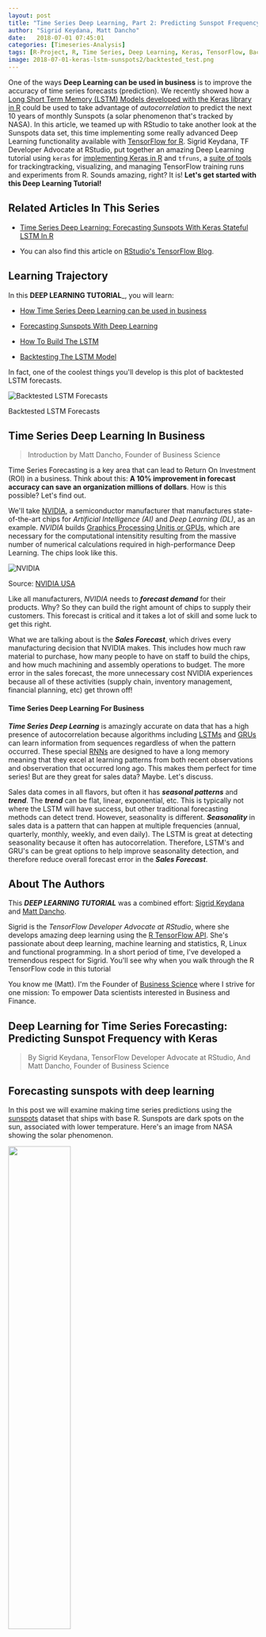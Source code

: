 ```yaml
---
layout: post
title: "Time Series Deep Learning, Part 2: Predicting Sunspot Frequency with Keras LSTM In R"
author: "Sigrid Keydana, Matt Dancho"
date:   2018-07-01 07:45:01
categories: [Timeseries-Analysis]
tags: [R-Project, R, Time Series, Deep Learning, Keras, TensorFlow, Backtesting, tidyverse, tibbletime, timetk, keras, rsample, recipes, yardstick]
image: 2018-07-01-keras-lstm-sunspots2/backtested_test.png
---
```




One of the ways __Deep Learning can be used in business__ is to improve the accuracy of time series forecasts (prediction). We recently showed how a [Long Short Term Memory (LSTM) Models developed with the Keras library in R](http://www.business-science.io/timeseries-analysis/2018/04/18/keras-lstm-sunspots-time-series-prediction.html) could be used to take advantage of _autocorrelation_ to predict the next 10 years of monthly Sunspots (a solar phenomenon that's tracked by NASA). In this article, we teamed up with RStudio to take another look at the Sunspots data set, this time implementing some really advanced Deep Learning functionality available with [TensorFlow for R](https://tensorflow.rstudio.com). Sigrid Keydana, TF Developer Advocate at RStudio, put together an amazing Deep Learning tutorial using `keras` for [implementing Keras in R](https://tensorflow.rstudio.com/keras/) and `tfruns`, a [suite of tools](https://tensorflow.rstudio.com/blog/tfruns.html) for trackingtracking, visualizing, and managing TensorFlow training runs and experiments from R. Sounds amazing, right? It is! __Let's get started with this Deep Learning Tutorial!__


## Related Articles In This Series

- [Time Series Deep Learning: Forecasting Sunspots With Keras Stateful LSTM In R](http://www.business-science.io/timeseries-analysis/2018/04/18/keras-lstm-sunspots-time-series-prediction.html)

- You can also find this article on [RStudio's TensorFlow Blog](https://tensorflow.rstudio.com/blog/sunspots-lstm.html).


## Learning Trajectory

In this __DEEP LEARNING TUTORIAL___, you will learn:

* [How Time Series Deep Learning can be used in business](#dl-in-business)

* [Forecasting Sunspots With Deep Learning](#dl-sunspots)

* [How To Build The LSTM](#lstm)

* [Backtesting The LSTM Model](#backtesting)

In fact, one of the coolest things you'll develop is this plot of backtested LSTM forecasts.

![Backtested LSTM Forecasts](/assets/2018-07-01-keras-lstm-sunspots2/backtested_test.png)


<p class="text-center date">Backtested LSTM Forecasts</p>

## Time Series Deep Learning In Business <a class="anchor" id="dl-in-business"></a> 

> Introduction by Matt Dancho, Founder of Business Science

Time Series Forecasting is a key area that can lead to Return On Investment (ROI) in a business. Think about this: __A 10% improvement in forecast accuracy can save an organization millions of dollars__. How is this possible? Let's find out.  

We'll take [NVIDIA](http://www.nvidia.com/page/home.html), a semiconductor manufacturer that manufactures state-of-the-art chips for _Artificial Intelligence (AI)_ and _Deep Learning (DL)_, as an example. _NVIDIA_ builds [Graphics Processing Unitis or GPUs](https://en.wikipedia.org/wiki/Graphics_processing_unit), which are necessary for the computational intensitity resulting from the massive number of numerical calculations required in high-performance Deep Learning. The chips look like this.

![NVIDIA](/assets/2018-07-01-keras-lstm-sunspots2/nvidia.png)

<p class="text-center date">Source: <a href="http://www.nvidia.com/page/home.html">NVIDIA USA</a></p>

Like all manufacturers, _NVIDIA_ needs to ___forecast demand___ for their products. Why? So they can build the right amount of chips to supply their customers. This forecast is critical and it takes a lot of skill and some luck to get this right. 

What we are talking about is the ___Sales Forecast___, which drives every manufacturing decision that NVIDIA makes. This includes how much raw material to purchase, how many people to have on staff to build the chips, and how much machining and assembly operations to budget. The more error in the sales forecast, the more unnecessary cost NVIDIA experiences because all of these activities (supply chain, inventory management, financial planning, etc) get thrown off!

#### Time Series Deep Learning For Business

___Time Series Deep Learning___ is amazingly accurate on data that has a high presence of autocorrelation because algorithms including [LSTMs](https://en.wikipedia.org/wiki/Long_short-term_memory) and [GRUs](https://en.wikipedia.org/wiki/Gated_recurrent_unit) can learn information from sequences regardless of when the pattern occurred. These special [RNNs](https://en.wikipedia.org/wiki/Recurrent_neural_network) are designed to have a long memory meaning that they excel at learning patterns from both recent observations and observeration that occurred long ago. This makes them perfect for time series! But are they great for sales data? Maybe. Let's discuss.

Sales data comes in all flavors, but often it has ___seasonal patterns___ and ___trend___. The ___trend___ can be flat, linear, exponential, etc. This is typically not where the LSTM will have success, but other traditional forecasting methods can detect trend. However, seasonality is different. ___Seasonality___ in sales data is a pattern that can happen at multiple frequencies (annual, quarterly, monthly, weekly, and even daily). The LSTM is great at detecting seasonality because it often has autocorrelation. Therefore, LSTM's and GRU's can be great options to help improve seasonality detection, and therefore reduce overall forecast error in the ___Sales Forecast___.  



## About The Authors

This ___DEEP LEARNING TUTORIAL___ was a combined effort: [Sigrid Keydana](https://www.linkedin.com/in/sigrid-keydana-9a16b410/) and [Matt Dancho](https://www.linkedin.com/in/mattdancho/). 

Sigrid is the _TensorFlow Developer Advocate at RStudio_, where she develops amazing deep learning using the [R TensorFlow API](https://tensorflow.rstudio.com/). She's passionate about deep learning, machine learning and statistics, R, Linux and functional programming. In a short period of time, I've developed a tremendous respect for Sigrid. You'll see why when you walk through the R TensorFlow code in this tutorial

You know me (Matt). I'm the Founder of [Business Science](http://www.business-science.io/) where I strive for one mission: To empower Data scientists interested in Business and Finance. 


## Deep Learning for Time Series Forecasting: Predicting Sunspot Frequency with Keras

> By Sigrid Keydana, TensorFlow Developer Advocate at RStudio,
> And Matt Dancho, Founder of Business Science


## Forecasting sunspots with deep learning <a class="anchor" id="dl-sunspots"></a>

In this post we will examine making time series predictions using the [sunspots](https://stat.ethz.ch/R-manual/R-devel/library/datasets/html/sunspot.month.html) dataset that ships with base R. Sunspots are dark spots on the sun, associated with lower temperature. Here's an image from NASA showing the solar phenomenon.

<img src="/assets/2018-04-18-keras-lstm-sunspots/sunspot_nasa.jpg" style="width: 50%; height: 50%"/>

<p class="text-center date">Source: <a href="https://www.nasa.gov/content/goddard/largest-sunspot-of-solar-cycle">NASA</a></p>



We're using the monthly version of the dataset, `sunspots.month` (there is a yearly version, too).
It contains 265 years worth of data (from 1749 through 2013) on the number of sunspots per month. 

![Sunspots Full](/assets/2018-07-01-keras-lstm-sunspots2/sunspots_full.png)


Forecasting this dataset is challenging because of high short term variability as well as long-term irregularities evident in the cycles. For example, maximum amplitudes reached by the low frequency cycle differ a lot, as does the number of high frequency cycle steps needed to reach that maximum low frequency cycle height.

Our post will focus on two dominant aspects: how to apply deep learning to time series forecasting, and how to properly apply cross validation in this domain. 
For the latter, we will use the [rsample](https://cran.r-project.org/package=rsample) package that allows to do resampling on time series data.
As to the former, our goal is not to reach utmost performance but to show the general course of action when using recurrent neural networks to model this kind of data.


## Recurrent neural networks

When our data has a sequential structure, it is recurrent neural networks (RNNs) we use to model it.

As of today, among RNNs, the best established architectures are the GRU (Gated Recurrent Unit) and the LSTM (Long Short Term Memory). For today, let's not zoom in on what makes them special, but on what they have in common with the most stripped-down RNN: the basic recurrence structure.

In contrast to the prototype of a neural network, often called Multilayer Perceptron (MLP), the RNN has a state that is carried on over time. This is nicely seen in this diagram from [Goodfellow et al.](http://www.deeplearningbook.org), a.k.a. the "bible of deep learning":

![Source: http://www.deeplearningbook.org](/assets/2018-07-01-keras-lstm-sunspots2/rnn.png)


At each time, the state is a combination of the current input and the previous hidden state. This is reminiscent of autoregressive models, but with neural networks, there has to be some point where we halt the dependence.

That's because in order to determine the weights, we keep calculating how our loss changes as the input changes.
Now if the input we have to consider, at an arbitrary timestep, ranges back indefinitely - then we will not be able to calculate all those gradients.
In practice, then, our hidden state will, at every iteration, be carried forward through a fixed number of steps.

We'll come back to that as soon as we've loaded and pre-processed the data.


## Setup, pre-processing, and exploration

### Libraries

Here, first, are the libraries needed for this tutorial. 


{% highlight r %}
# Core Tidyverse
library(tidyverse)
library(glue)
library(forcats)

# Time Series
library(timetk)
library(tidyquant)
library(tibbletime)

# Visualization
library(cowplot)

# Preprocessing
library(recipes)

# Sampling / Accuracy
library(rsample)
library(yardstick) 

# Modeling
library(keras)
library(tfruns)
{% endhighlight %}


If you have not previously run Keras in R, you will need to install Keras using the `install_keras()` function.


{% highlight r %}
# Install Keras if you have not installed before
install_keras()
{% endhighlight %}


### Data 

`sunspot.month` is a `ts` class (not tidy), so we'll convert to a tidy data set using the `tk_tbl()` function from `timetk`. We use this instead of `as.tibble()` from `tibble` to automatically preserve the time series index as a `zoo` `yearmon` index. Last, we'll convert the `zoo` index to date using `lubridate::as_date()` (loaded with `tidyquant`) and then change to a `tbl_time` object to make time series operations easier.


{% highlight r %}
sun_spots <- datasets::sunspot.month %>%
    tk_tbl() %>%
    mutate(index = as_date(index)) %>%
    as_tbl_time(index = index)

sun_spots
{% endhighlight %}

```
# A time tibble: 3,177 x 2
# Index: index
   index      value
   <date>     <dbl>
 1 1749-01-01  58  
 2 1749-02-01  62.6
 3 1749-03-01  70  
 4 1749-04-01  55.7
 5 1749-05-01  85  
 6 1749-06-01  83.5
 7 1749-07-01  94.8
 8 1749-08-01  66.3
 9 1749-09-01  75.9
10 1749-10-01  75.5
# ... with 3,167 more rows
```


### Exploratory data analysis

The time series is long (265 years!). We can visualize the time series both in full, and zoomed in on the first 10 years to get a feel for the series. 

#### Visualizing sunspot data with cowplot

We'll make two `ggplot`s and combine them using `cowplot::plot_grid()`. Note that for the zoomed in plot, we make use of `tibbletime::time_filter()`, which is an easy way to perform time-based filtering. 


{% highlight r %}
p1 <- sun_spots %>%
    ggplot(aes(index, value)) +
    geom_point(color = palette_light()[[1]], alpha = 0.5) +
    theme_tq() +
    labs(
        title = "From 1749 to 2013 (Full Data Set)"
    )

p2 <- sun_spots %>%
    filter_time("start" ~ "1800") %>%
    ggplot(aes(index, value)) +
    geom_line(color = palette_light()[[1]], alpha = 0.5) +
    geom_point(color = palette_light()[[1]]) +
    geom_smooth(method = "loess", span = 0.2, se = FALSE) +
    theme_tq() +
    labs(
        title = "1749 to 1759 (Zoomed In To Show Changes over the Year)",
        caption = "datasets::sunspot.month"
    )

p_title <- ggdraw() + 
    draw_label("Sunspots", size = 18, fontface = "bold", colour = palette_light()[[1]])

plot_grid(p_title, p1, p2, ncol = 1, rel_heights = c(0.1, 1, 1))
{% endhighlight %}


![](/assets/2018-07-01-keras-lstm-sunspots2/cowplot.png)


### Backtesting: time series cross validation

When doing cross validation on sequential data, the time dependencies on preceding samples must be preserved. We can create a cross validation sampling plan by offsetting the window used to select sequential sub-samples. In essence, we're creatively dealing with the fact that there's no future test data available by creating multiple synthetic "futures" -  a process often, esp. in finance, called "backtesting".

As mentioned in the introduction, the [rsample](https://cran.r-project.org/package=rsample) package includes facitlities for backtesting on time series. The vignette, ["Time Series Analysis Example"](https://topepo.github.io/rsample/articles/Applications/Time_Series.html), describes a procedure that uses the `rolling_origin()` function to create samples designed for time series cross validation. We'll use this approach.

#### Developing a backtesting strategy

The sampling plan we create uses 50 years (`initial` = 12 x 50 samples) for the training set and ten years (`assess` = 12 x 10) for the testing (validation) set. We select a `skip` span of about twenty years (`skip` = 12 x 20 - 1) to approximately evenly distribute the samples into 6 sets that span the entire 265 years of sunspots history. Last, we select `cumulative = FALSE` to allow the origin to shift which ensures that models on more recent data are not given an unfair advantage (more observations) over those operating on less recent data. The tibble return contains the `rolling_origin_resamples`.


{% highlight r %}
periods_train <- 12 * 100
periods_test  <- 12 * 50
skip_span     <- 12 * 22 - 1

rolling_origin_resamples <- rolling_origin(
  sun_spots,
  initial    = periods_train,
  assess     = periods_test,
  cumulative = FALSE,
  skip       = skip_span
)

rolling_origin_resamples
{% endhighlight %}

```
# Rolling origin forecast resampling 
# A tibble: 6 x 2
  splits       id    
  <list>       <chr> 
1 <S3: rsplit> Slice1
2 <S3: rsplit> Slice2
3 <S3: rsplit> Slice3
4 <S3: rsplit> Slice4
5 <S3: rsplit> Slice5
6 <S3: rsplit> Slice6
```

#### Visualizing the backtesting strategy

We can visualize the resamples with two custom functions. The first, `plot_split()`, plots one of the resampling splits using `ggplot2`. Note that an `expand_y_axis` argument is added to expand the date range to the full `sun_spots` dataset date range. This will become useful when we visualize all plots together. 


{% highlight r %}
# Plotting function for a single split
plot_split <- function(split, expand_y_axis = TRUE, alpha = 1, size = 1, base_size = 14) {
    
    # Manipulate data
    train_tbl <- training(split) %>%
        add_column(key = "training") 
    
    test_tbl  <- testing(split) %>%
        add_column(key = "testing") 
    
    data_manipulated <- bind_rows(train_tbl, test_tbl) %>%
        as_tbl_time(index = index) %>%
        mutate(key = fct_relevel(key, "training", "testing"))
        
    # Collect attributes
    train_time_summary <- train_tbl %>%
        tk_index() %>%
        tk_get_timeseries_summary()
    
    test_time_summary <- test_tbl %>%
        tk_index() %>%
        tk_get_timeseries_summary()
    
    # Visualize
    g <- data_manipulated %>%
        ggplot(aes(x = index, y = value, color = key)) +
        geom_line(size = size, alpha = alpha) +
        theme_tq(base_size = base_size) +
        scale_color_tq() +
        labs(
            title    = glue("Split: {split$id}"),
            subtitle = glue("{train_time_summary$start} to {test_time_summary$end}"),
            y = "", x = ""
        ) +
        theme(legend.position = "none") 
    
    if (expand_y_axis) {
        
        sun_spots_time_summary <- sun_spots %>% 
            tk_index() %>% 
            tk_get_timeseries_summary()
        
        g <- g +
            scale_x_date(limits = c(sun_spots_time_summary$start, 
                                    sun_spots_time_summary$end))
    }
    
    return(g)
}
{% endhighlight %}

The `plot_split()` function takes one split (in this case Slice01), and returns a visual of the sampling strategy. We expand the axis to the range for the full dataset using `expand_y_axis = TRUE`. 


{% highlight r %}
rolling_origin_resamples$splits[[1]] %>%
    plot_split(expand_y_axis = TRUE) +
    theme(legend.position = "bottom")
{% endhighlight %}

![](/assets/2018-07-01-keras-lstm-sunspots2/slice1.png)


The second function, `plot_sampling_plan()`, scales the `plot_split()` function to all of the samples using `purrr` and `cowplot`.


{% highlight r %}
# Plotting function that scales to all splits 
plot_sampling_plan <- function(sampling_tbl, expand_y_axis = TRUE, 
                               ncol = 3, alpha = 1, size = 1, base_size = 14, 
                               title = "Sampling Plan") {
    
    # Map plot_split() to sampling_tbl
    sampling_tbl_with_plots <- sampling_tbl %>%
        mutate(gg_plots = map(splits, plot_split, 
                              expand_y_axis = expand_y_axis,
                              alpha = alpha, base_size = base_size))
    
    # Make plots with cowplot
    plot_list <- sampling_tbl_with_plots$gg_plots 
    
    p_temp <- plot_list[[1]] + theme(legend.position = "bottom")
    legend <- get_legend(p_temp)
    
    p_body  <- plot_grid(plotlist = plot_list, ncol = ncol)
    
    p_title <- ggdraw() + 
        draw_label(title, size = 14, fontface = "bold", colour = palette_light()[[1]])
    
    g <- plot_grid(p_title, p_body, legend, ncol = 1, rel_heights = c(0.05, 1, 0.05))
    
    return(g)
    
}
{% endhighlight %}


We can now visualize the entire backtesting strategy with `plot_sampling_plan()`. We can see how the sampling plan shifts the sampling window with each progressive slice of the train/test splits. 


{% highlight r %}
rolling_origin_resamples %>%
    plot_sampling_plan(expand_y_axis = T, ncol = 3, alpha = 1, size = 1, base_size = 10, 
                       title = "Backtesting Strategy: Rolling Origin Sampling Plan")
{% endhighlight %}

![](/assets/2018-07-01-keras-lstm-sunspots2/all_splits.png)

And, we can set `expand_y_axis = FALSE` to zoom in on the samples. 


{% highlight r %}
rolling_origin_resamples %>%
    plot_sampling_plan(expand_y_axis = F, ncol = 3, alpha = 1, size = 1, base_size = 10, 
                       title = "Backtesting Strategy: Zoomed In")
{% endhighlight %}

![](/assets/2018-07-01-keras-lstm-sunspots2/all_splits_zoomed.png)

We'll use this backtesting strategy (6 samples from one time series each with 50/10 split in years and a ~20 year offset) when testing the veracity of the LSTM model on the sunspots dataset. 


## The LSTM model <a class="anchor" id="lstm"></a>

To begin, we'll develop an LSTM model on a single sample from the backtesting strategy, namely, the most recent slice. We'll then apply the model to all samples to investigate modeling performance. 


{% highlight r %}
example_split    <- rolling_origin_resamples$splits[[6]]
example_split_id <- rolling_origin_resamples$id[[6]]
{% endhighlight %}

We can reuse the `plot_split()` function to visualize the split. Set `expand_y_axis = FALSE` to zoom in on the subsample. 


{% highlight r %}
plot_split(example_split, expand_y_axis = FALSE, size = 0.5) +
    theme(legend.position = "bottom") +
    ggtitle(glue("Split: {example_split_id}"))
{% endhighlight %}

![](/assets/2018-07-01-keras-lstm-sunspots2/slice6.png)

### Data setup

To aid hyperparameter tuning, besides the training set we also need a validation set.
For example, we will use a callback, `callback_early_stopping`, that stops training when no significant performance is seen on the validation set (what's considered significant is up to you).

We will dedicate 2 thirds of the analysis set to training, and 1 third to validation.


{% highlight r %}
df_trn <- analysis(example_split)[1:800, , drop = FALSE]
df_val <- analysis(example_split)[801:1200, , drop = FALSE]
df_tst <- assessment(example_split)
{% endhighlight %}


First, let's combine the training and testing data sets into a single data set with a column `key` that specifies where they came from (either "training" or "testing)". Note that the `tbl_time` object will need to have the index respecified during the `bind_rows()` step, but [this issue](https://github.com/tidyverse/dplyr/issues/3259) should be corrected in `dplyr` soon. 


{% highlight r %}
df <- bind_rows(
  df_trn %>% add_column(key = "training"),
  df_val %>% add_column(key = "validation"),
  df_tst %>% add_column(key = "testing")
) %>%
  as_tbl_time(index = index)

df
{% endhighlight %}

```
# A time tibble: 1,800 x 3
# Index: index
   index      value key     
   <date>     <dbl> <chr>   
 1 1849-06-01  81.1 training
 2 1849-07-01  78   training
 3 1849-08-01  67.7 training
 4 1849-09-01  93.7 training
 5 1849-10-01  71.5 training
 6 1849-11-01  99   training
 7 1849-12-01  97   training
 8 1850-01-01  78   training
 9 1850-02-01  89.4 training
10 1850-03-01  82.6 training
# ... with 1,790 more rows
```

### Preprocessing with recipes

The LSTM algorithm will usually work better if the input data has been centered and scaled. We can conveniently accomplish this using the `recipes` package. In addition to `step_center` and `step_scale`, we're using `step_sqrt` to reduce variance and remov outliers. The actual transformations are executed when we `bake` the data according to the recipe: 


{% highlight r %}
rec_obj <- recipe(value ~ ., df) %>%
    step_sqrt(value) %>%
    step_center(value) %>%
    step_scale(value) %>%
    prep()

df_processed_tbl <- bake(rec_obj, df)

df_processed_tbl
{% endhighlight %}

```
# A tibble: 1,800 x 3
   index      value key     
   <date>     <dbl> <fct>   
 1 1849-06-01 0.714 training
 2 1849-07-01 0.660 training
 3 1849-08-01 0.473 training
 4 1849-09-01 0.922 training
 5 1849-10-01 0.544 training
 6 1849-11-01 1.01  training
 7 1849-12-01 0.974 training
 8 1850-01-01 0.660 training
 9 1850-02-01 0.852 training
10 1850-03-01 0.739 training
# ... with 1,790 more rows
```

Next, let's capture the original center and scale so we can invert the steps after modeling. The square root step can then simply be undone by squaring the back-transformed data. 


{% highlight r %}
center_history <- rec_obj$steps[[2]]$means["value"]
scale_history  <- rec_obj$steps[[3]]$sds["value"]

c("center" = center_history, "scale" = scale_history)
{% endhighlight %}

```
center.value  scale.value 
    6.694468     3.238935 
```

### Reshaping the data

Keras LSTM expects the input as well as the target data to be in a specific shape.
The input has to be a 3-d array of size `num_samples, num_timesteps, num_features`.

Here, `num_samples` is the number of observations in the set. This will get fed to the model in portions of `batch_size`. The second dimension, `num_timesteps`, is the length of the hidden state we were talking about above. Finally, the third dimension is the number of predictors we're using. For univariate time series, this is 1.

How long should we choose the hidden state to be? This generally depends on the dataset and our goal.
If we did one-step-ahead forecasts - thus, forecasting the following month only - our main concern would be choosing a state length that allows to learn any patterns present in the data. 

Now say we wanted to forecast 12 months instead, as does [SILSO](http://sidc.be/silso/home), the _World Data Center for the production, preservation and dissemination of the international sunspot number_.
The way we can do this, with Keras, is by wiring the LSTM hidden states to sets of consecutive outputs of the same length. Thus, if we want to produce predictions for 12 months, our LSTM should have a hidden state length of 12.

These 12 time steps will then get wired to 12 linear predictor units using a `time_distributed()` wrapper.
That wrapper's task is to apply the same calculation (i.e., the same weight matrix) to every state input it receives.

Now, what's the target array's format supposed to be? As we're forecasting several timesteps here, the target data again needs to be 3-dimensional. Dimension 1 again is the batch dimension, dimension 2 again corresponds to the number of timesteps (the forecasted ones), and dimension 3 is the size of the wrapped layer.
In our case, the wrapped layer is a `layer_dense()` of a single unit, as we want exactly one prediction per point in time.

So, let's reshape the data. The main action here is creating the sliding windows of 12 steps of input, followed by 12 steps of output each. This is easiest to understand with a shorter and simpler example. Say our input were the numbers from 1 to 10, and our chosen sequence length (state size) were 4. Tthis is how we would want our training input to look:

```
1,2,3,4
2,3,4,5
3,4,5,6
```

And our target data, correspondingly:

```
5,6,7,8
6,7,8,9
7,8,9,10
```

We'll define a short function that does this reshaping on a given dataset.
Then finally, we add the third axis that is formally needed (even though that axis is of size 1 in our case).



{% highlight r %}
# these variables are being defined just because of the order in which
# we present things in this post (first the data, then the model)
# they will be superseded by FLAGS$n_timesteps, FLAGS$batch_size and n_predictions
# in the following snippet
n_timesteps <- 12
n_predictions <- n_timesteps
batch_size <- 10

# functions used
build_matrix <- function(tseries, overall_timesteps) {
  t(sapply(1:(length(tseries) - overall_timesteps + 1), function(x) 
    tseries[x:(x + overall_timesteps - 1)]))
}

reshape_X_3d <- function(X) {
  dim(X) <- c(dim(X)[1], dim(X)[2], 1)
  X
}

# extract values from data frame
train_vals <- df_processed_tbl %>%
  filter(key == "training") %>%
  select(value) %>%
  pull()
valid_vals <- df_processed_tbl %>%
  filter(key == "validation") %>%
  select(value) %>%
  pull()
test_vals <- df_processed_tbl %>%
  filter(key == "testing") %>%
  select(value) %>%
  pull()


# build the windowed matrices
train_matrix <-
  build_matrix(train_vals, n_timesteps + n_predictions)
valid_matrix <-
  build_matrix(valid_vals, n_timesteps + n_predictions)
test_matrix <- build_matrix(test_vals, n_timesteps + n_predictions)

# separate matrices into training and testing parts
# also, discard last batch if there are fewer than batch_size samples
# (a purely technical requirement)
X_train <- train_matrix[, 1:n_timesteps]
y_train <- train_matrix[, (n_timesteps + 1):(n_timesteps * 2)]
X_train <- X_train[1:(nrow(X_train) %/% batch_size * batch_size), ]
y_train <- y_train[1:(nrow(y_train) %/% batch_size * batch_size), ]

X_valid <- valid_matrix[, 1:n_timesteps]
y_valid <- valid_matrix[, (n_timesteps + 1):(n_timesteps * 2)]
X_valid <- X_valid[1:(nrow(X_valid) %/% batch_size * batch_size), ]
y_valid <- y_valid[1:(nrow(y_valid) %/% batch_size * batch_size), ]

X_test <- test_matrix[, 1:n_timesteps]
y_test <- test_matrix[, (n_timesteps + 1):(n_timesteps * 2)]
X_test <- X_test[1:(nrow(X_test) %/% batch_size * batch_size), ]
y_test <- y_test[1:(nrow(y_test) %/% batch_size * batch_size), ]
# add on the required third axis
X_train <- reshape_X_3d(X_train)
X_valid <- reshape_X_3d(X_valid)
X_test <- reshape_X_3d(X_test)

y_train <- reshape_X_3d(y_train)
y_valid <- reshape_X_3d(y_valid)
y_test <- reshape_X_3d(y_test)
{% endhighlight %}


### Building the LSTM model

Now that we have our data in the required form, let's finally build the model. 
As always in deep learning, an important, and often time-consuming, part of the job is tuning hyperparameters. To keep this post self-contained, and considering this is primarily a tutorial on how to use LSTM in R, let's assume the following settings were found after extensive experimentation (in reality experimentation _did_ take place, but not to a degree that performance couldn't possibly be improved).

Instead of hard coding the hyperparameters, we'll use [tfruns](https://tensorflow.rstudio.com/tools/tfruns/articles/tuning.html) to set up an environment where we could easily perform grid search.

We'll quickly comment on what these parameters do but mainly leave those topics to further posts.



{% highlight r %}
FLAGS <- flags(
  # There is a so-called "stateful LSTM" in Keras. While LSTM is stateful per se,
  # this adds a further tweak where the hidden states get initialized with values 
  # from the item at same position in the previous batch.
  # This is helpful just under specific circumstances, or if you want to create an
  # "infinite stream" of states, in which case you'd use 1 as the batch size.
  # Below, we show how the code would have to be changed to use this, but it won't be further
  # discussed here.
  flag_boolean("stateful", FALSE),
  # Should we use several layers of LSTM?
  # Again, just included for completeness, it did not yield any superior performance on this task.
  # This will actually stack exactly one additional layer of LSTM units.
  flag_boolean("stack_layers", FALSE),
  # number of samples fed to the model in one go
  flag_integer("batch_size", 10),
  # size of the hidden state, equals size of predictions
  flag_integer("n_timesteps", 12),
  # how many epochs to train for
  flag_integer("n_epochs", 100),
  # fraction of the units to drop for the linear transformation of the inputs
  flag_numeric("dropout", 0.2),
  # fraction of the units to drop for the linear transformation of the recurrent state
  flag_numeric("recurrent_dropout", 0.2),
  # loss function. Found to work better for this specific case than mean squared error
  flag_string("loss", "logcosh"),
  # optimizer = stochastic gradient descent. Seemed to work better than adam or rmsprop here
  # (as indicated by limited testing)
  flag_string("optimizer_type", "sgd"),
  # size of the LSTM layer
  flag_integer("n_units", 128),
  # learning rate
  flag_numeric("lr", 0.003),
  # momentum, an additional parameter to the SGD optimizer
  flag_numeric("momentum", 0.9),
  # parameter to the early stopping callback
  flag_integer("patience", 10)
)

# the number of predictions we'll make equals the length of the hidden state
n_predictions <- FLAGS$n_timesteps
# how many features = predictors we have
n_features <- 1
# just in case we wanted to try different optimizers, we could add here
optimizer <- switch(FLAGS$optimizer_type,
                    sgd = optimizer_sgd(lr = FLAGS$lr, momentum = FLAGS$momentum))

# callbacks to be passed to the fit() function
# We just use one here: we may stop before n_epochs if the loss on the validation set
# does not decrease (by a configurable amount, over a configurable time)
callbacks <- list(
  callback_early_stopping(patience = FLAGS$patience)
)
{% endhighlight %}


After all these preparations, the code for constructing and training the model is rather short!
Let's first quickly view the "long version", that would allow you to test stacking several LSTMs or use a stateful LSTM, then go through the final short version (that does neither) and comment on it.

This, just for reference, is the complete code.



{% highlight r %}
model <- keras_model_sequential()

model %>%
  layer_lstm(
    units = FLAGS$n_units,
    batch_input_shape  = c(FLAGS$batch_size, FLAGS$n_timesteps, n_features),
    dropout = FLAGS$dropout,
    recurrent_dropout = FLAGS$recurrent_dropout,
    return_sequences = TRUE,
    stateful = FLAGS$stateful
  )

if (FLAGS$stack_layers) {
  model %>%
    layer_lstm(
      units            = FLAGS$n_units,
      dropout = FLAGS$dropout,
      recurrent_dropout = FLAGS$recurrent_dropout,
      return_sequences = TRUE,
      stateful = FLAGS$stateful
    )
}
model %>% time_distributed(layer_dense(units = 1))

model %>%
  compile(
    loss = FLAGS$loss,
    optimizer = optimizer,
    metrics = list("mean_squared_error")
  )

if (!FLAGS$stateful) {
  model %>% fit(
    x          = X_train,
    y          = y_train,
    validation_data = list(X_valid, y_valid),
    batch_size = FLAGS$batch_size,
    epochs     = FLAGS$n_epochs,
    callbacks = callbacks
  )
  
} else {
  for (i in 1:FLAGS$n_epochs) {
    model %>% fit(
      x          = X_train,
      y          = y_train,
      validation_data = list(X_valid, y_valid),
      callbacks = callbacks,
      batch_size = FLAGS$batch_size,
      epochs     = 1,
      shuffle    = FALSE
    )
    model %>% reset_states()
  }
}

if (FLAGS$stateful)
  model %>% reset_states()
{% endhighlight %}


Now let's step through the simpler, yet better (or equally) performing configuration below.


{% highlight r %}
# create the model
model <- keras_model_sequential()

# add layers
# we have just two, the LSTM and the time_distributed 
model %>%
  layer_lstm(
    units = FLAGS$n_units, 
    # the first layer in a model needs to know the shape of the input data
    batch_input_shape  = c(FLAGS$batch_size, FLAGS$n_timesteps, n_features),
    dropout = FLAGS$dropout,
    recurrent_dropout = FLAGS$recurrent_dropout,
    # by default, an LSTM just returns the final state
    return_sequences = TRUE
  ) %>% time_distributed(layer_dense(units = 1))

model %>%
  compile(
    loss = FLAGS$loss,
    optimizer = optimizer,
    # in addition to the loss, Keras will inform us about current MSE while training
    metrics = list("mean_squared_error")
  )

history <- model %>% fit(
  x          = X_train,
  y          = y_train,
  validation_data = list(X_valid, y_valid),
  batch_size = FLAGS$batch_size,
  epochs     = FLAGS$n_epochs,
  callbacks = callbacks
)
{% endhighlight %}

As we see, training was stopped after ~55 epochs as validation loss did not decrease any more.
We also see that performance on the validation set is way worse than performance on the training set - normally indicating overfitting.

This topic too, we'll leave to a separate discussion another time, but interestingly regularization using higher values of `dropout` and `recurrent_dropout` (combined with increasing model capacity) did not yield better generalization performance. This is probably related to the characteristics of this specific time series we mentioned in the introduction.


{% highlight r %}
plot(history, metrics = "loss")
{% endhighlight %}



![](/assets/2018-07-01-keras-lstm-sunspots2/history.png)


Now let's see how well the model was able to capture the characteristics of the training set.



{% highlight r %}
pred_train <- model %>%
  predict(X_train, batch_size = FLAGS$batch_size) %>%
  .[, , 1]

# Retransform values to original scale
pred_train <- (pred_train * scale_history + center_history) ^2
compare_train <- df %>% filter(key == "training")

# build a dataframe that has both actual and predicted values
for (i in 1:nrow(pred_train)) {
  varname <- paste0("pred_train", i)
  compare_train <-
    mutate(compare_train,!!varname := c(
      rep(NA, FLAGS$n_timesteps + i - 1),
      pred_train[i,],
      rep(NA, nrow(compare_train) - FLAGS$n_timesteps * 2 - i + 1)
    ))
}
{% endhighlight %}


We compute the average RSME over all sequences of predictions.


{% highlight r %}
coln <- colnames(compare_train)[4:ncol(compare_train)]
cols <- map(coln, quo(sym(.)))
rsme_train <-
  map_dbl(cols, function(col)
    rmse(
      compare_train,
      truth = value,
      estimate = !!col,
      na.rm = TRUE
    )) %>% mean()

rsme_train
{% endhighlight %}

```
21.01495
```

How do these predictions really look? As a visualization of all predicted sequences would look pretty crowded, we arbitrarily pick start points at regular intervals.


{% highlight r %}
ggplot(compare_train, aes(x = index, y = value)) + geom_line() +
  geom_line(aes(y = pred_train1), color = "cyan") +
  geom_line(aes(y = pred_train50), color = "red") +
  geom_line(aes(y = pred_train100), color = "green") +
  geom_line(aes(y = pred_train150), color = "violet") +
  geom_line(aes(y = pred_train200), color = "cyan") +
  geom_line(aes(y = pred_train250), color = "red") +
  geom_line(aes(y = pred_train300), color = "red") +
  geom_line(aes(y = pred_train350), color = "green") +
  geom_line(aes(y = pred_train400), color = "cyan") +
  geom_line(aes(y = pred_train450), color = "red") +
  geom_line(aes(y = pred_train500), color = "green") +
  geom_line(aes(y = pred_train550), color = "violet") +
  geom_line(aes(y = pred_train600), color = "cyan") +
  geom_line(aes(y = pred_train650), color = "red") +
  geom_line(aes(y = pred_train700), color = "red") +
  geom_line(aes(y = pred_train750), color = "green") +
  ggtitle("Predictions on the training set")
{% endhighlight %}


![](/assets/2018-07-01-keras-lstm-sunspots2/pred_train.png)

This looks pretty good. From the validation loss, we don't quite expect the same from the test set, though.

Let's see. 


{% highlight r %}
pred_test <- model %>%
  predict(X_test, batch_size = FLAGS$batch_size) %>%
  .[, , 1]

# Retransform values to original scale
pred_test <- (pred_test * scale_history + center_history) ^2
pred_test[1:10, 1:5] %>% print()
compare_test <- df %>% filter(key == "testing")

# build a dataframe that has both actual and predicted values
for (i in 1:nrow(pred_test)) {
  varname <- paste0("pred_test", i)
  compare_test <-
    mutate(compare_test,!!varname := c(
      rep(NA, FLAGS$n_timesteps + i - 1),
      pred_test[i,],
      rep(NA, nrow(compare_test) - FLAGS$n_timesteps * 2 - i + 1)
    ))
}

compare_test %>% write_csv(str_replace(model_path, ".hdf5", ".test.csv"))
compare_test[FLAGS$n_timesteps:(FLAGS$n_timesteps + 10), c(2, 4:8)] %>% print()

coln <- colnames(compare_test)[4:ncol(compare_test)]
cols <- map(coln, quo(sym(.)))
rsme_test <-
  map_dbl(cols, function(col)
    rmse(
      compare_test,
      truth = value,
      estimate = !!col,
      na.rm = TRUE
    )) %>% mean()

rsme_test
{% endhighlight %}

```
31.31616
```


{% highlight r %}
ggplot(compare_test, aes(x = index, y = value)) + geom_line() +
  geom_line(aes(y = pred_test1), color = "cyan") +
  geom_line(aes(y = pred_test50), color = "red") +
  geom_line(aes(y = pred_test100), color = "green") +
  geom_line(aes(y = pred_test150), color = "violet") +
  geom_line(aes(y = pred_test200), color = "cyan") +
  geom_line(aes(y = pred_test250), color = "red") +
  geom_line(aes(y = pred_test300), color = "green") +
  geom_line(aes(y = pred_test350), color = "cyan") +
  geom_line(aes(y = pred_test400), color = "red") +
  geom_line(aes(y = pred_test450), color = "green") +  
  geom_line(aes(y = pred_test500), color = "cyan") +
  geom_line(aes(y = pred_test550), color = "violet") +
  ggtitle("Predictions on test set")
{% endhighlight %}

![](/assets/2018-07-01-keras-lstm-sunspots2/pred_test.png)


That's not as good as on the training set, but not bad either, given this time series is quite challenging.

Having defined and run our model on a manually chosen example split, let's now revert to our overall re-sampling frame.


### Backtesting the model on all splits <a class="anchor" id="backtest"></a>

To obtain predictions on all splits, we move the above code into a function and apply it to all splits.
First, here's the function. It returns a list of two dataframes, one for the training and test sets each, that contain the model's predictions together with the actual values.



{% highlight r %}
obtain_predictions <- function(split) {
  df_trn <- analysis(split)[1:800, , drop = FALSE]
  df_val <- analysis(split)[801:1200, , drop = FALSE]
  df_tst <- assessment(split)
  
  df <- bind_rows(
    df_trn %>% add_column(key = "training"),
    df_val %>% add_column(key = "validation"),
    df_tst %>% add_column(key = "testing")
  ) %>%
    as_tbl_time(index = index)
  
  rec_obj <- recipe(value ~ ., df) %>%
    step_sqrt(value) %>%
    step_center(value) %>%
    step_scale(value) %>%
    prep()
  
  df_processed_tbl <- bake(rec_obj, df)
  
  center_history <- rec_obj$steps[[2]]$means["value"]
  scale_history  <- rec_obj$steps[[3]]$sds["value"]
  
  FLAGS <- flags(
    flag_boolean("stateful", FALSE),
    flag_boolean("stack_layers", FALSE),
    flag_integer("batch_size", 10),
    flag_integer("n_timesteps", 12),
    flag_integer("n_epochs", 100),
    flag_numeric("dropout", 0.2),
    flag_numeric("recurrent_dropout", 0.2),
    flag_string("loss", "logcosh"),
    flag_string("optimizer_type", "sgd"),
    flag_integer("n_units", 128),
    flag_numeric("lr", 0.003),
    flag_numeric("momentum", 0.9),
    flag_integer("patience", 10)
  )
  
  n_predictions <- FLAGS$n_timesteps
  n_features <- 1
  
  optimizer <- switch(FLAGS$optimizer_type,
                      sgd = optimizer_sgd(lr = FLAGS$lr, momentum = FLAGS$momentum))
  callbacks <- list(
    callback_early_stopping(patience = FLAGS$patience)
  )
  
  train_vals <- df_processed_tbl %>%
    filter(key == "training") %>%
    select(value) %>%
    pull()
  valid_vals <- df_processed_tbl %>%
    filter(key == "validation") %>%
    select(value) %>%
    pull()
  test_vals <- df_processed_tbl %>%
    filter(key == "testing") %>%
    select(value) %>%
    pull()
  
  train_matrix <-
    build_matrix(train_vals, FLAGS$n_timesteps + n_predictions)
  valid_matrix <-
    build_matrix(valid_vals, FLAGS$n_timesteps + n_predictions)
  test_matrix <-
    build_matrix(test_vals, FLAGS$n_timesteps + n_predictions)
  
  X_train <- train_matrix[, 1:FLAGS$n_timesteps]
  y_train <-
    train_matrix[, (FLAGS$n_timesteps + 1):(FLAGS$n_timesteps * 2)]
  X_train <-
    X_train[1:(nrow(X_train) %/% FLAGS$batch_size * FLAGS$batch_size),]
  y_train <-
    y_train[1:(nrow(y_train) %/% FLAGS$batch_size * FLAGS$batch_size),]
  
  X_valid <- valid_matrix[, 1:FLAGS$n_timesteps]
  y_valid <-
    valid_matrix[, (FLAGS$n_timesteps + 1):(FLAGS$n_timesteps * 2)]
  X_valid <-
    X_valid[1:(nrow(X_valid) %/% FLAGS$batch_size * FLAGS$batch_size),]
  y_valid <-
    y_valid[1:(nrow(y_valid) %/% FLAGS$batch_size * FLAGS$batch_size),]
  
  X_test <- test_matrix[, 1:FLAGS$n_timesteps]
  y_test <-
    test_matrix[, (FLAGS$n_timesteps + 1):(FLAGS$n_timesteps * 2)]
  X_test <-
    X_test[1:(nrow(X_test) %/% FLAGS$batch_size * FLAGS$batch_size),]
  y_test <-
    y_test[1:(nrow(y_test) %/% FLAGS$batch_size * FLAGS$batch_size),]
  
  X_train <- reshape_X_3d(X_train)
  X_valid <- reshape_X_3d(X_valid)
  X_test <- reshape_X_3d(X_test)
  
  y_train <- reshape_X_3d(y_train)
  y_valid <- reshape_X_3d(y_valid)
  y_test <- reshape_X_3d(y_test)
  
  model <- keras_model_sequential()
  
  model %>%
    layer_lstm(
      units            = FLAGS$n_units,
      batch_input_shape  = c(FLAGS$batch_size, FLAGS$n_timesteps, n_features),
      dropout = FLAGS$dropout,
      recurrent_dropout = FLAGS$recurrent_dropout,
      return_sequences = TRUE
    )     %>% time_distributed(layer_dense(units = 1))
  
  model %>%
    compile(
      loss = FLAGS$loss,
      optimizer = optimizer,
      metrics = list("mean_squared_error")
    )
  
  model %>% fit(
    x          = X_train,
    y          = y_train,
    validation_data = list(X_valid, y_valid),
    batch_size = FLAGS$batch_size,
    epochs     = FLAGS$n_epochs,
    callbacks = callbacks
  )
  
  
  pred_train <- model %>%
    predict(X_train, batch_size = FLAGS$batch_size) %>%
    .[, , 1]
  
  # Retransform values
  pred_train <- (pred_train * scale_history + center_history) ^ 2
  compare_train <- df %>% filter(key == "training")
  
  for (i in 1:nrow(pred_train)) {
    varname <- paste0("pred_train", i)
    compare_train <-
      mutate(compare_train, !!varname := c(
        rep(NA, FLAGS$n_timesteps + i - 1),
        pred_train[i, ],
        rep(NA, nrow(compare_train) - FLAGS$n_timesteps * 2 - i + 1)
      ))
  }
  
  pred_test <- model %>%
    predict(X_test, batch_size = FLAGS$batch_size) %>%
    .[, , 1]
  
  # Retransform values
  pred_test <- (pred_test * scale_history + center_history) ^ 2
  compare_test <- df %>% filter(key == "testing")
  
  for (i in 1:nrow(pred_test)) {
    varname <- paste0("pred_test", i)
    compare_test <-
      mutate(compare_test, !!varname := c(
        rep(NA, FLAGS$n_timesteps + i - 1),
        pred_test[i, ],
        rep(NA, nrow(compare_test) - FLAGS$n_timesteps * 2 - i + 1)
      ))
  }
  list(train = compare_train, test = compare_test)
  
}
{% endhighlight %}


Mapping the function over all splits yields a list of predictions.


{% highlight r %}
all_split_preds <- rolling_origin_resamples %>%
     mutate(predict = map(splits, obtain_predictions))
{% endhighlight %}


Calculate RMSE on all splits:


{% highlight r %}
calc_rmse <- function(df) {
  coln <- colnames(df)[4:ncol(df)]
  cols <- map(coln, quo(sym(.)))
  map_dbl(cols, function(col)
    rmse(
      df,
      truth = value,
      estimate = !!col,
      na.rm = TRUE
    )) %>% mean()
}

all_split_preds <- all_split_preds %>% unnest(predict)
all_split_preds_train <- all_split_preds[seq(1, 11, by = 2), ]
all_split_preds_test <- all_split_preds[seq(2, 12, by = 2), ]

all_split_rmses_train <- all_split_preds_train %>%
  mutate(rmse = map_dbl(predict, calc_rmse)) %>%
  select(id, rmse)

all_split_rmses_test <- all_split_preds_test %>%
  mutate(rmse = map_dbl(predict, calc_rmse)) %>%
  select(id, rmse)
{% endhighlight %}


How does it look? Here's RMSE on the training set for the 6 splits.


{% highlight r %}
all_split_rmses_train
{% endhighlight %}

```
# A tibble: 6 x 2
  id      rmse
  <chr>  <dbl>
1 Slice1  22.2
2 Slice2  20.9
3 Slice3  18.8
4 Slice4  23.5
5 Slice5  22.1
6 Slice6  21.1
```


{% highlight r %}
all_split_rmses_test
{% endhighlight %}

```
# A tibble: 6 x 2
  id      rmse
  <chr>  <dbl>
1 Slice1  21.6
2 Slice2  20.6
3 Slice3  21.3
4 Slice4  31.4
5 Slice5  35.2
6 Slice6  31.4
```

Looking at these numbers, we see something interesting: Generalization performance is much better for the first three slices of the time series than for the latter ones. This confirms our impression, stated above, that there seems to be some hidden development going on, rendering forecasting more difficult.

And here are visualizations of the predictions on the respective training and test sets.

First, the training sets:


{% highlight r %}
plot_train <- function(slice, name) {
  ggplot(slice, aes(x = index, y = value)) + geom_line() +
    geom_line(aes(y = pred_train1), color = "cyan") +
    geom_line(aes(y = pred_train50), color = "red") +
    geom_line(aes(y = pred_train100), color = "green") +
    geom_line(aes(y = pred_train150), color = "violet") +
    geom_line(aes(y = pred_train200), color = "cyan") +
    geom_line(aes(y = pred_train250), color = "red") +
    geom_line(aes(y = pred_train300), color = "red") +
    geom_line(aes(y = pred_train350), color = "green") +
    geom_line(aes(y = pred_train400), color = "cyan") +
    geom_line(aes(y = pred_train450), color = "red") +
    geom_line(aes(y = pred_train500), color = "green") +
    geom_line(aes(y = pred_train550), color = "violet") +
    geom_line(aes(y = pred_train600), color = "cyan") +
    geom_line(aes(y = pred_train650), color = "red") +
    geom_line(aes(y = pred_train700), color = "red") +
    geom_line(aes(y = pred_train750), color = "green") +
    ggtitle(name)
}

train_plots <- map2(all_split_preds_train$predict, all_split_preds_train$id, plot_train)
p_body_train  <- plot_grid(plotlist = train_plots, ncol = 3)
p_title_train <- ggdraw() + 
  draw_label("Backtested Predictions: Training Sets", size = 18, fontface = "bold")

plot_grid(p_title_train, p_body_train, ncol = 1, rel_heights = c(0.05, 1, 0.05))
{% endhighlight %}


![](/assets/2018-07-01-keras-lstm-sunspots2/backtested_train.png)

And the test sets:


{% highlight r %}
plot_test <- function(slice, name) {
  ggplot(slice, aes(x = index, y = value)) + geom_line() +
    geom_line(aes(y = pred_test1), color = "cyan") +
    geom_line(aes(y = pred_test50), color = "red") +
    geom_line(aes(y = pred_test100), color = "green") +
    geom_line(aes(y = pred_test150), color = "violet") +
    geom_line(aes(y = pred_test200), color = "cyan") +
    geom_line(aes(y = pred_test250), color = "red") +
    geom_line(aes(y = pred_test300), color = "green") +
    geom_line(aes(y = pred_test350), color = "cyan") +
    geom_line(aes(y = pred_test400), color = "red") +
    geom_line(aes(y = pred_test450), color = "green") +  
    geom_line(aes(y = pred_test500), color = "cyan") +
    geom_line(aes(y = pred_test550), color = "violet") +
    ggtitle(name)
}

test_plots <- map2(all_split_preds_test$predict, all_split_preds_test$id, plot_test)

p_body_test  <- plot_grid(plotlist = test_plots, ncol = 3)
p_title_test <- ggdraw() + 
  draw_label("Backtested Predictions: Test Sets", size = 18, fontface = "bold")

plot_grid(p_title_test, p_body_test, ncol = 1, rel_heights = c(0.05, 1, 0.05))
{% endhighlight %}

![Backtested Test Set](/assets/2018-07-01-keras-lstm-sunspots2/backtested_test.png)



This has been a long post, and necessarily will have left a lot of questions open, first and foremost: How do we obtain good settings for the hyperparameters (learning rate, number of epochs, dropout)?
How do we choose the length of the hidden state? Or even, can we have an intuition how well LSTM will perform on a given dataset (with its specific characteristics)?
We will tackle questions like the above in upcoming posts.



## Learning More

Check out our other articles on Time Series!

* [Time Series Deep Learning: Forecasting Sunspots With Keras Stateful LSTM In R](http://www.business-science.io/timeseries-analysis/2018/04/18/keras-lstm-sunspots-time-series-prediction.html)
* [Tidy Time Series Analysis, Part 1: Tidy Period Apply](http://www.business-science.io/timeseries-analysis/2017/07/02/tidy-timeseries-analysis.html)
* [Tidy Time Series Analysis, Part 2: Tidy Rolling Functions](http://www.business-science.io/timeseries-analysis/2017/07/23/tidy-timeseries-analysis-pt-2.html)
* [Tidy Time Series Analysis, Part 3: Tidy Rolling Correlations](http://www.business-science.io/timeseries-analysis/2017/07/30/tidy-timeseries-analysis-pt-3.html)
* [Tidy Time Series Analysis, Part 4: Lags and Autocorrelations](http://www.business-science.io/timeseries-analysis/2017/08/30/tidy-timeseries-analysis-pt-4.html)



## Business Science University  <a class="anchor" id="bsu"></a>

[Business Science University](https://university.business-science.io/) is a revolutionary new online platform that __get's you results fast__. 

<iframe width="100%" height="400" src="https://www.youtube.com/embed/dl6V3122IkI" frameborder="0" allow="autoplay; encrypted-media" allowfullscreen></iframe>

Why learn from [Business Science University](https://university.business-science.io/)? __You could spend years trying to learn all of the skills required to confidently apply Data Science For Business (DS4B)__. Or you can take the first course in our Virtual Workshop, [__Data Science For Business (DS4B 201)__](https://university.business-science.io/p/hr201-using-machine-learning-h2o-lime-to-predict-employee-turnover/?product_id=635023&coupon_code=DS4B_15). In 10 weeks, you'll learn:

- A 100% ROI-driven Methodology - Everything we teach is to maximize ROI.

- A clear, systematic plan that we've successfully used with clients

- Critical thinking skills necessary to solve problems

- Advanced technology: _H2O Automated Machine Learning__

- How to do 95% of the skills you will need to use when wrangling data, investigating data, building high-performance models, explaining the models, evaluating the models, and building tools with the models

 
You can spend years learning this information or in 10 weeks (one chapter per week pace). Get started today!

<p class="text-center" style="font-size:30px;"><a href="https://university.business-science.io/p/hr201-using-machine-learning-h2o-lime-to-predict-employee-turnover/?product_id=635023&coupon_code=DS4B_15">
Sign Up Now!
</a></p>

### DS4B Virtual Workshop: Predicting Employee Attrition <a class="anchor" id="vw"></a>

Did you know that __an organization that loses 200 high performing employees per year is essentially losing $15M/year in lost productivity__? Many organizations don't realize this because it's an indirect cost. It goes unnoticed. What if you could use data science to predict and explain turnover in a way that managers could make better decisions and executives would see results? You will learn the tools to do so in our Virtual Workshop. Here's an example of a Shiny app you will create.

<p class="text-center" style="font-size:30px;"><a href="https://university.business-science.io/p/hr201-using-machine-learning-h2o-lime-to-predict-employee-turnover/?product_id=635023&coupon_code=DS4B_15">
Get Started Today!
</a></p>


![HR 301 Shiny Application: Employee Prediction](/img/hr_301_app.png) 
<p class="text-center date">Shiny App That Predicts Attrition and Recommends Management Strategies, Taught in HR 301</p> 

<span data-sumome-listbuilder-embed-id="1e13d987ad901ab4571b6d92bb2ab8a2230c397b886c1fd49eba5392ed5c88cb"></span>

Our first __Data Science For Business Virtual Workshop__ teaches you how to solve this employee attrition problem in four courses that are fully integrated:

* [DS4B 201: Predicting Employee Attrition with `h2o` and `lime`](https://university.business-science.io/p/hr201-using-machine-learning-h2o-lime-to-predict-employee-turnover/?product_id=635023&coupon_code=DS4B_15)
* DS4B 301 (Coming Soon): Building A `Shiny` Web Application
* DS4B 302 (EST Q4): Data Communication With `RMarkdown` Reports and Presentations
* DS4B 303 (EST Q4): Building An R Package For Your Organization, `tidyattrition`

The Virtual Workshop is intended for __intermediate and advanced R users__. It's __code intensive (like these articles)__, but also teaches you fundamentals of data science consulting including CRISP-DM and the Business Science Problem Framework. __The content bridges the gap between data science and the business, making you even more effective and improving your organization in the process.__

<p class="text-center" style="font-size:30px;"><a href="https://university.business-science.io/p/hr201-using-machine-learning-h2o-lime-to-predict-employee-turnover/?product_id=635023&coupon_code=DS4B_15">
Get Started Today!
</a></p>

## Don't Miss A Beat

<span data-sumome-listbuilder-embed-id="8944080265e0a41a6249cd11ea3299d46ee953ea5bc9a1cd5635069be5bf0987"></span>

* Sign up for the [Business Science blog](http://www.business-science.io/blog/index.html) to stay updated
* Get started with [Business Science University](https://university.business-science.io/) to learn how to solve real-world data science problems from Business Science
* Check out our [Open Source Software](http://www.business-science.io/r-packages.html)


## Connect With Business Science <a class="anchor" id="social"></a>

If you like our software (`anomalize`, `tidyquant`, `tibbletime`, `timetk`, and `sweep`), our courses, and our company, you can connect with us:

* [__business-science__ on GitHub](https://github.com/business-science)
* [__Business Science, LLC__ on LinkedIn](https://www.linkedin.com/company/business.science)
* [__bizScienc__ on twitter](https://twitter.com/bizScienc)
* [__Business Science, LLC__ on Facebook](https://www.facebook.com/Business-Science-LLC-754699134699054/)

## Footnotes

[^lime_paper]: To this end, you are encouraged to read through the [article](https://arxiv.org/abs/1602.04938) that introduced the lime framework as well as the additional resources linked to from the original [Python repository](https://github.com/marcotcr/lime).
[^glmnet]: If you've never applied a weighted ridge regression model you can see some details on its application in the [`glmnet` vignette](https://web.stanford.edu/~hastie/glmnet/glmnet_alpha.html)
[^dynamic]: If you are curious as to why simply creating the `model_type.ranger` and `predict_model.ranger` methods and hosting them in your global environment causes the `lime` functions to work then I suggest you read [chapter 6 of Advanced R](http://adv-r.had.co.nz/Functions.html). 
